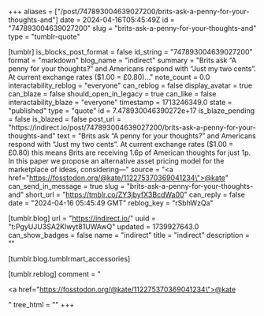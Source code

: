 +++
aliases = ["/post/747893004639027200/brits-ask-a-penny-for-your-thoughts-and"]
date = 2024-04-16T05:45:49Z
id = "747893004639027200"
slug = "brits-ask-a-penny-for-your-thoughts-and"
type = "tumblr-quote"

[tumblr]
is_blocks_post_format = false
id_string = "747893004639027200"
format = "markdown"
blog_name = "indirect"
summary = "Brits ask “A penny for your thoughts?” and Americans respond with “Just my two cents”. At current exchange rates ($1.00 = £0.80)..."
note_count = 0.0
interactability_reblog = "everyone"
can_reblog = false
display_avatar = true
can_blaze = false
should_open_in_legacy = true
can_like = false
interactability_blaze = "everyone"
timestamp = 1713246349.0
state = "published"
type = "quote"
id = 7.478930046390272e+17
is_blaze_pending = false
is_blazed = false
post_url = "https://indirect.io/post/747893004639027200/brits-ask-a-penny-for-your-thoughts-and"
text = "Brits ask “A penny for your thoughts?” and Americans respond with “Just my two cents”. At current exchange rates ($1.00 = £0.80) this means Brits are receiving 1.6p of American thoughts for just 1p. In this paper we propose an alternative asset pricing model for the marketplace of ideas, considering—"
source = "<a href=\"https://fosstodon.org/@kate/112275370369041234\">@kate</a>"
can_send_in_message = true
slug = "brits-ask-a-penny-for-your-thoughts-and"
short_url = "https://tmblr.co/ZY3jbyfX3BcdWa00"
can_reply = false
date = "2024-04-16 05:45:49 GMT"
reblog_key = "rSbhWzQa"

[tumblr.blog]
url = "https://indirect.io/"
uuid = "t:PgyUJU3SA2Klwyt81UWAwQ"
updated = 1739927643.0
can_show_badges = false
name = "indirect"
title = "indirect"
description = ""

[tumblr.blog.tumblrmart_accessories]

[tumblr.reblog]
comment = "<p><a href=\"https://fosstodon.org/@kate/112275370369041234\">@kate</a></p>"
tree_html = ""
+++
